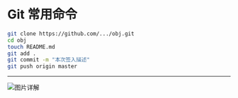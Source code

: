 # Git 常用命令
```bash
git clone https://github.com/.../obj.git  
cd obj  
touch README.md  
git add .
git commit -m "本次签入描述"
git push origin master
```

<hr/>

![图片详解](http://wmtcore.github.io/git.jpg)

